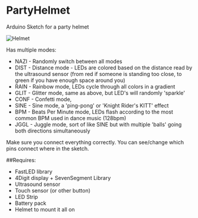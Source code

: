 # PartyHelmet
Arduino Sketch for a party helmet

![Helmet](/img/helmet.jpg)

Has multiple modes:
- NAZI - Randomly switch between all modes
- DIST - Distance mode - LEDs are colored based on the distance read by the ultrasound sensor (from red if someone is standing too close, to green if you have enough space around you)
- RAIN - Rainbow mode, LEDs cycle through all colors in a gradient
- GLIT - Glitter mode, same as above, but LED's will randomly 'sparkle'
- CONF - Confetti mode, 
- SINE - Sine mode, a 'ping-pong' or 'Knight Rider's KITT' effect
- BPM - Beats Per Minute mode, LEDs flash according to the most common BPM used in dance music (128bpm)
- JGGL - Juggle mode, sort of like SINE but with multiple 'balls' going both directions simultaneously

Make sure you connect everything correctly. You can see/change which pins connect where in the sketch.

##Requires:
- FastLED library
- 4Digit display + SevenSegment Library
- Ultrasound sensor
- Touch sensor (or other button)
- LED Strip
- Battery pack
- Helmet to mount it all on

